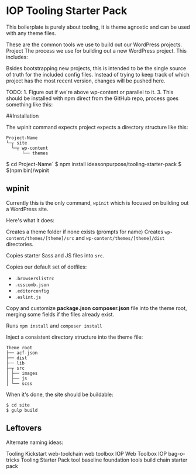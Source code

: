 # IOP Tooling Starter Pack

This boilerplate is purely about tooling, it is theme agnostic and can be used with any theme files.

These are the common tools we use to build out our WordPress projects. Project 
The process we use for building out a new WordPress project. This includes:

Bsides bootstrapping new projects, this is intended to be the single source of truth for the included config files. Instead of trying to keep track of which project has the most recent version, changes will be pushed here.

TODO: 
	1. Figure out if we're above wp-content or parallel to it. 
	3. This should be installed with npm direct from the GitHub repo, process goes something like this:

##Installation

The wpinit command expects project expects a directory structure like this:

```
Project-Name
└─┬ site
  └─┬ wp-content
 	  └── themes
```

$ cd Project-Name`
$ npm install ideasonpurpose/tooling-starter-pack
$ $(npm bin)/wpinit

## wpinit

Currently this is the only command, `wpinit` which is focused on building out a WordPress site. 

Here's what it does:

Creates a theme folder if none exists (prompts for name)
Creates `wp-content/themes/[theme]/src` and `wp-content/themes/[theme]/dist` directories.

Copies starter Sass and JS files into `src`.

Copies our default set of dotfiles:

* `.browserslistrc`
* `.csscomb.json`
* `.editorconfig`
* `.eslint.js`

Copy and customize **package.json** **composer.json** file into the theme root, merging some fields if the files already exist. 

Runs `npm install` and `composer install`

Inject a consistent directory structure into the theme file:
    
```
Theme root
├── acf-json
├── dist
├── lib
├─┬ src
│ ├── images
│ ├── js
│ └── scss
```



When it's done, the site should be buildable:
```
$ cd site
$ gulp build
```




## Leftovers

Alternate naming ideas:

Tooling Kickstart
web-toolchain
web toolbox
IOP Web Toolbox
IOP bag-o-tricks
Tooling Starter Pack
tool baseline
foundation tools
build chain starter pack
